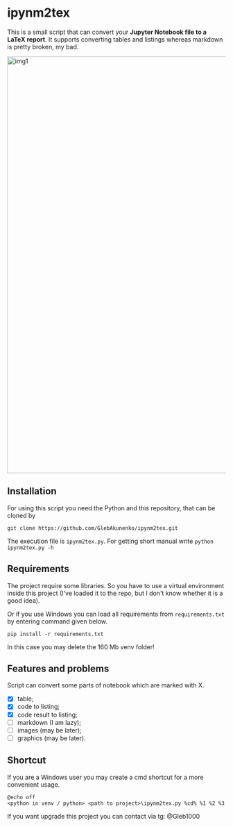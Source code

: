 # ipynm2tex

This is a small script that can convert your **Jupyter Notebook file to a LaTeX report**.
It supports converting tables and listings whereas markdown is pretty broken, my bad.

<img width="960" alt="img1" src="https://github.com/GlebAkunenko/ipynm2tex/assets/47637357/da61ff9c-3bab-41cb-b877-3a68c9bf23b7">


## Installation

For using this script you need the Python and this repository,
that can be cloned by
```
git clone https://github.com/GlebAkunenko/ipynm2tex.git
```
The execution file is `ipynm2tex.py`.
For getting short manual write `python ipynm2tex.py -h`

## Requirements

The project require some libraries. So you have to use
a virtual environment inside this project (I've loaded it to the
repo, but I don't know whether it is a good idea).

Or if you use Windows you can load all requirements
from `requirements.txt` by entering command given below.
```
pip install -r requirements.txt
```
In this case you may delete the 160 Mb venv folder!

## Features and problems
Script can convert some parts of notebook which are marked with X. 
- [x] table;
- [x] code to listing;
- [x] code result to listing;
- [ ] markdown (I am lazy);
- [ ] images (may be later);
- [ ] graphics (may be later).

## Shortcut

If you are a Windows user you may create
a cmd shortcut for a more convenient usage.
```
@echo off
<python in venv / python> <path to project>\ipynm2tex.py %cd% %1 %2 %3
```

If you want upgrade this project you can contact via tg: @Gleb1000
